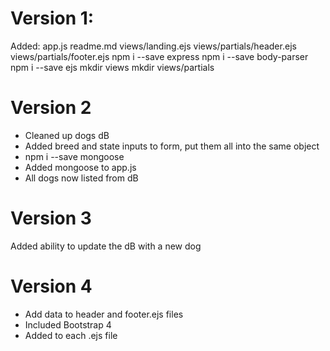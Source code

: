 # Version 1:
Added:
   app.js
   readme.md
   views/landing.ejs
   views/partials/header.ejs
   views/partials/footer.ejs
npm i --save express
npm i --save body-parser
npm i --save ejs
mkdir views
mkdir views/partials

# Version 2
- Cleaned up dogs dB
- Added breed and state inputs to form, put them all into the same object
- npm i --save mongoose
- Added mongoose to app.js
- All dogs now listed from dB

# Version 3
Added ability to update the dB with a new dog

# Version 4
- Add data to header and footer.ejs files
- Included Bootstrap 4
- Added to each .ejs file